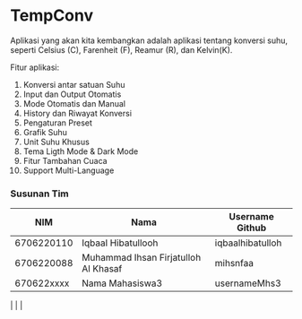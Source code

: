 # TempConv

Aplikasi yang akan kita kembangkan adalah aplikasi tentang konversi suhu, seperti Celsius (C), Farenheit (F), Reamur (R), dan Kelvin(K).

Fitur aplikasi:
1. Konversi antar satuan Suhu
2. Input dan Output Otomatis
3. Mode Otomatis dan Manual
4. History dan Riwayat Konversi
5. Pengaturan Preset
6. Grafik Suhu
7. Unit Suhu Khusus
8. Tema Ligth Mode & Dark Mode
9. Fitur Tambahan Cuaca
10. Support Multi-Language

### Susunan Tim

| NIM        | Nama                                 | Username Github |
|------------|--------------------------------------|-----------------|
| 6706220110 | Iqbaal Hibatullooh                   | iqbaalhibatulloh    
| 6706220088 | Muhammad Ihsan Firjatulloh Al Khasaf | mihsnfaa    
| 670622xxxx | Nama Mahasiswa3                      | usernameMhs3    
|
|
| 